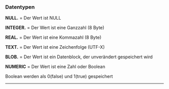 ### Datentypen

**NULL.** = Der Wert ist NULL

**INTEGER.** = Der Wert ist eine Ganzzahl (8 Byte)

**REAL.** = Der Wert ist eine Kommazahl (8 Byte)

**TEXT.** = Der Wert ist eine Zeichenfolge (UTF-X)

**BLOB.** = Der Wert ist ein Datenblock, der unverändert gespeichert wird

**NUMERIC** = Der Wert ist eine Zahl oder Boolean

Boolean werden als 0(false) und 1(true) gespeichert

***

